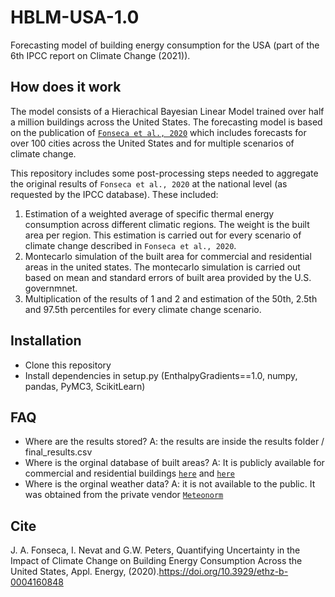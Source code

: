 # HBLM-USA-1.0
 
Forecasting model of building energy consumption for the USA (part of the 6th IPCC report on Climate Change (2021)).

## How does it work

The model consists of a Hierachical Bayesian Linear Model trained over half a million buildings across the United States.
The forecasting model is based on the publication of [`Fonseca et al., 2020`](https://doi.org/10.3929/ethz-b-000416084) 
which includes forecasts for over 100 cities across the United States and for multiple scenarios of climate change.

This repository includes some post-processing steps needed to aggregate the original results of `Fonseca et al., 2020` 
at the national level (as requested by the IPCC database). These included:

1. Estimation of a weighted average of specific thermal energy consumption across different climatic regions. The weight is the built area per region. This estimation is carried out for every scenario of climate change described in `Fonseca et al., 2020`.
2. Montecarlo simulation of the built area for commercial and residential areas in the united states. The montecarlo simulation is carried out based on mean and standard errors of built area provided by the U.S. governmnet.
3. Multiplication of the results of 1 and 2 and estimation of the 50th, 2.5th and 97.5th percentiles for every climate change scenario.

## Installation

- Clone this repository
- Install dependencies in setup.py (EnthalpyGradients==1.0, numpy, pandas, PyMC3, ScikitLearn)

## FAQ

- Where are the results stored? A: the results are inside the results folder / final_results.csv
- Where is the orginal database of built areas? A: It is publicly available for commercial and residential buildings [`here`](https://www.eia.gov/consumption/commercial/data/2012/) and [`here`](https://www.eia.gov/consumption/residential/data/2015/)
- Where is the orginal weather data? A: it is not available to the public. It was obtained from the private vendor [`Meteonorm`](https://meteonorm.com/en/)

## Cite

J. A. Fonseca, I. Nevat and G.W. Peters, Quantifying Uncertainty in the Impact of Climate Change on Building Energy 
Consumption Across the United States, Appl. Energy, (2020).https://doi.org/10.3929/ethz-b-0004160848
